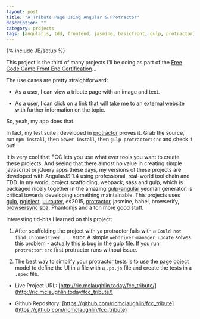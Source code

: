 ```yaml
---
layout: post
title: "A Tribute Page using Angular & Protractor"
description: ""
category: projects
tags: [angularjs, tdd, frontend, jasmine, basicfront, gulp, protractor]
---
```

{% include JB/setup %}




This project is the third of many projects I'll be doing as part of the [Free Code Camp Front End Certification](http://www.freecodecamp.com/challenges/build-a-random-quote-machine)...

The use cases are pretty straightforward:

* As a user, I can view a tribute page with an image and text.

* As a user, I can click on a link that will take me to an external website with further information on the topic.

So, yeah, my app does that. 

In fact, my test suite I developed in [protractor](https://angular.github.io/protractor/#/) proves it. Grab the source, run `npm install`, then `bower install`, then `gulp protractor:src` and check it out!

It is very cool that FCC lets you use what ever tools you want to create these projects. And seeing that there almost no value in creating simple javascript or jQuery apps these days, my versions of these projects are developed with AngularJS 1.4 using professional, real-world tool chain and TDD. In my world, project scaffolding, webpack, sass and gulp, which is packaged nicely together in the amazing [gulp-angular](https://github.com/Swiip/generator-gulp-angular) yeoman generator, is critical towards developing something maintainable. This projects uses [gulp](http://gulpjs.com/), [nginject](https://www.npmjs.com/package/gulp-ng-inject), [ui.router](https://github.com/angular-ui/ui-router), es2015, [protractor](https://angular.github.io/protractor/#/), jasmine, babel, browserify, [browsersync spa](https://github.com/shakyShane/browser-sync-spa), Phantomjs and a ton more good stuff. 

Interesting tid-bits I learned on this project:

1.  After scaffolding the project with `yo` protractor fails with a `Could not find chromedriver ...` error. A simple `webdriver-manager update` solves this problem - actually this is bug in the gulp file. If you run `protractor:src` first protractor runs without issue.

1. The best way to simplify your protractor tests is to use the [page object](https://docs.google.com/presentation/d/1B6manhG0zEXkC-H-tPo2vwU06JhL8w9-XCF9oehXzAQ/edit#slide=id.p) model to define the UI in a file with a `.po.js` file and create the tests in a `.spec` file.

* Live Project URL: [http://ric.mclaughlin.today/fcc_tribute/](http://ric.mclaughlin.today/fcc_tribute/)

* Github Repository: [https://github.com/ricmclaughlin/fcc_tribute](https://github.com/ricmclaughlin/fcc_tribute)
